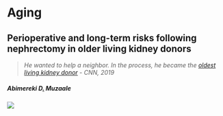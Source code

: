 # Aging

## Perioperative and long-term risks following nephrectomy in older living kidney donors

> *He wanted to help a neighbor. In the process, he became the [oldest living kidney donor](https://www.tmc.edu/news/2019/05/an-84-year-old-man-becomes-oldest-living-kidney-donor-in-the-united-states-at-houston-methodist-hospital/) - CNN, 2019*

##### Abimereki D[.](decode.md) Muzaale

![](https://www.tmc.edu/news/wp-content/uploads/sites/2/2019/08/kidney-copy.jpg)

```{tableofcontents}
```
